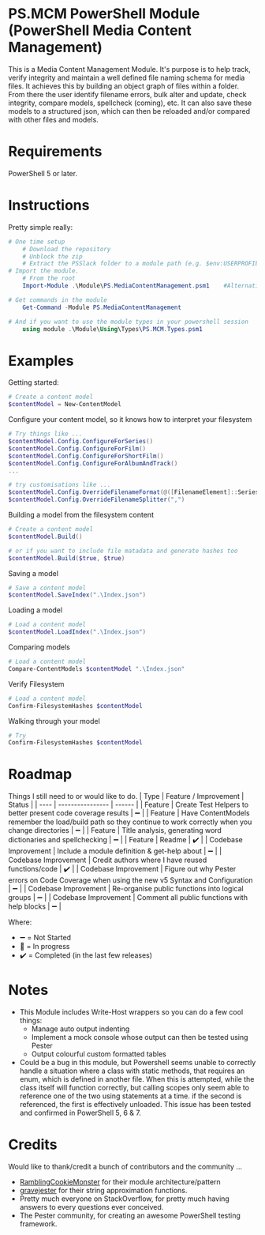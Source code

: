 PS.MCM PowerShell Module (PowerShell Media Content Management)
=============
This is a Media Content Management Module. It's purpose is to help track, verify integrity and maintain a well defined file naming schema for media files. It achieves this by building an object graph of files within a folder. From there the user identify filename errors, bulk alter and update, check integrity, compare models, spellcheck (coming), etc. It can also save these models to a structured json, which can then be reloaded and/or compared with other files and models.

# Requirements
PowerShell 5 or later.

# Instructions
Pretty simple really:
```powershell
# One time setup
    # Download the repository
    # Unblock the zip
    # Extract the PSSlack folder to a module path (e.g. $env:USERPROFILE\Documents\WindowsPowerShell\Modules\)
# Import the module.
    # From the root
    Import-Module .\Module\PS.MediaContentManagement.psm1    #Alternatively, Import-Module \\Path\To\PSSlack

# Get commands in the module
    Get-Command -Module PS.MediaContentManagement

# And if you want to use the module types in your powershell session
    using module .\Module\Using\Types\PS.MCM.Types.psm1
```

# Examples
Getting started:
```powershell
# Create a content model
$contentModel = New-ContentModel
```

Configure your content model, so it knows how to interpret your filesystem
```powershell
# Try things like ...
$contentModel.Config.ConfigureForSeries()
$contentModel.Config.ConfigureForFilm()
$contentModel.Config.ConfigureForShortFilm()
$contentModel.Config.ConfigureForAlbumAndTrack()
...

# try customisations like ...
$contentModel.Config.OverrideFilenameFormat(@([FilenameElement]::Series, [FilenameElement]::Title))
$contentModel.Config.OverrideFilenameSplitter(",")
```

Building a model from the filesystem content
```powershell
# Create a content model
$contentModel.Build()

# or if you want to include file matadata and generate hashes too
$contentModel.Build($true, $true)
```

Saving a model
```powershell
# Save a content model
$contentModel.SaveIndex(".\Index.json")
```

Loading a model
```powershell
# Load a content model
$contentModel.LoadIndex(".\Index.json")
```

Comparing models
```powershell
# Load a content model
Compare-ContentModels $contentModel ".\Index.json"
```

Verify Filesystem
```powershell
# Load a content model
Confirm-FilesystemHashes $contentModel
```

Walking through your model
```powershell
# Try 
Confirm-FilesystemHashes $contentModel
```

# Roadmap
Things I still need to or would like to do.
| Type | Feature / Improvement | Status |
| ---- | ---------------- | ------ |
| Feature | Create Test Helpers to better present code coverage results | :heavy_minus_sign: |
| Feature | Have ContentModels remember the load/build path so they continue to work correctly when you change directories | :heavy_minus_sign: |
| Feature | Title analysis, generating word dictionaries and spellchecking | :heavy_minus_sign: |
| Feature | Readme | :heavy_check_mark: |
| Codebase Improvement | Include a module definition & get-help about | :heavy_minus_sign: |
| Codebase Improvement | Credit authors where I have reused functions/code | :heavy_check_mark: |
| Codebase Improvement | Figure out why Pester errors on Code Coverage when using the new v5 Syntax and Configuration | :heavy_minus_sign: |
| Codebase Improvement | Re-organise public functions into logical groups | :heavy_minus_sign: | 
| Codebase Improvement | Comment all public functions with help blocks | :heavy_minus_sign: | 

Where:
- :heavy_minus_sign: = Not Started
- :construction: = In progress
- :heavy_check_mark: = Completed (in the last few releases)

# Notes
- This Module includes Write-Host wrappers so you can do a few cool things:
    - Manage auto output indenting 
    - Implement a mock console whose output can then be tested using Pester
    - Output colourful custom formatted tables
- Could be a bug in this module, but Powershell seems unable to correctly handle a situation where a class with static methods, that requires an enum, which is defined in another file. When this is attempted, while the class itself will function correctly, but calling scopes only seem able to reference one of the two using statements at a time. if the second is referenced, the first is effectively unloaded. This issue has been tested and confirmed in PowerShell 5, 6 & 7.

# Credits
Would like to thank/credit a bunch of contributors and the community ...
- [RamblingCookieMonster](https://github.com/RamblingCookieMonster) for their module architecture/pattern
- [gravejester](https://github.com/gravejester) for their string approximation functions.
- Pretty much everyone on StackOverflow, for pretty much having answers to every questions ever conceived.
- The Pester community, for creating an awesome PowerShell testing framework.



 